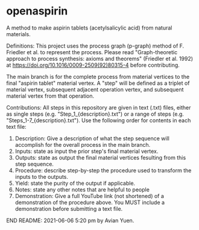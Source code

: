 # openaspirin
A method to make aspirin tablets (acetylsalicylic acid) from natural materials.

Definitions:
This project uses the process graph (p-graph) method of F. Friedler et al. to represent the process. Please read "Graph-theoretic approach to process synthesis: axioms and theorems" (Friedler et al. 1992) at https://doi.org/10.1016/0009-2509(92)80315-4 before contributing.

The main branch is for the complete process from material vertices to the final "aspirin tablet" material vertex.
A "step" will be defined as a triplet of material vertex, subsequent adjacent operation vertex, and subsequent material vertex from that operation.

Contributions:
All steps in this repository are given in text (.txt) files, either as single steps (e.g. "Step_1_{description}.txt") or a range of steps (e.g. "Steps_1-7_{description}.txt").
Use the following order for contents in each text file:
1. Description: Give a description of what the step sequence will accomplish for the overall process in the main branch.
2. Inputs: state as input the prior step's final material vertex.
3. Outputs: state as output the final material vertices fesulting from this step sequence.
4. Procedure: describe step-by-step the procedure used to transform the inputs to the outputs.
5. Yield: state the purity of the output if applicable.
6. Notes: state any other notes that are helpful to people
7. Demonstration: Give a full YouTube link (not shortened) of a demonstration of the procedure above. You MUST include a demonstration before submitting a text file.

END README: 2021-06-06 5:20 pm by Avian Yuen.